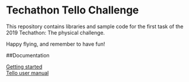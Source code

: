 # Techathon Tello Challenge

This repository contains libraries and sample code for the first task of the 2019 Techathon: The physical challenge.

Happy flying, and remember to have fun! 

##Documentation

[Getting started](docs/getting_started.md)\
[Tello user manual](https://dl-cdn.ryzerobotics.com/downloads/Tello/20180212/Tello+User+Manual+v1.0_EN_2.12.pdf) 

